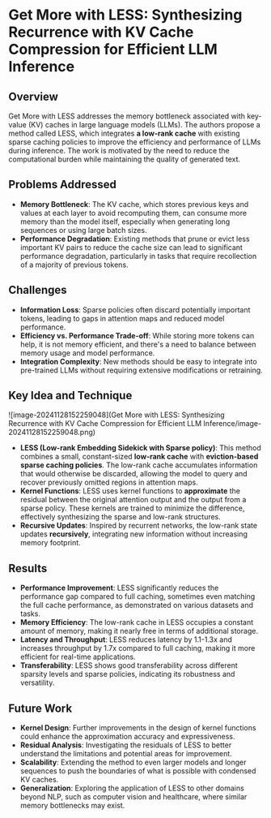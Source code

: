 # Get More with LESS: Synthesizing Recurrence with KV Cache Compression for Efficient LLM Inference

## Overview
Get More with LESS addresses the memory bottleneck associated with key-value (KV) caches in large language models (LLMs). The authors propose a method called LESS, which integrates **a low-rank cache** with existing sparse caching policies to improve the efficiency and performance of LLMs during inference. The work is motivated by the need to reduce the computational burden while maintaining the quality of generated text.

## Problems Addressed
- **Memory Bottleneck**: The KV cache, which stores previous keys and values at each layer to avoid recomputing them, can consume more memory than the model itself, especially when generating long sequences or using large batch sizes.
- **Performance Degradation**: Existing methods that prune or evict less important KV pairs to reduce the cache size can lead to significant performance degradation, particularly in tasks that require recollection of a majority of previous tokens.

## Challenges
- **Information Loss**: Sparse policies often discard potentially important tokens, leading to gaps in attention maps and reduced model performance.
- **Efficiency vs. Performance Trade-off**: While storing more tokens can help, it is not memory efficient, and there's a need to balance between memory usage and model performance.
- **Integration Complexity**: New methods should be easy to integrate into pre-trained LLMs without requiring extensive modifications or retraining.

## Key Idea and Technique

![image-20241128152259048](Get More with LESS: Synthesizing Recurrence with KV Cache Compression for Efficient LLM Inference/image-20241128152259048.png)

- **LESS (Low-rank Embedding Sidekick with Sparse policy)**: This method combines a small, constant-sized **low-rank cache** with **eviction-based sparse caching policies**. The low-rank cache accumulates information that would otherwise be discarded, allowing the model to query and recover previously omitted regions in attention maps.
- **Kernel Functions**: LESS uses kernel functions to **approximate** the residual between the original attention output and the output from a sparse policy. These kernels are trained to minimize the difference, effectively synthesizing the sparse and low-rank structures.
- **Recursive Updates**: Inspired by recurrent networks, the low-rank state updates **recursively**, integrating new information without increasing memory footprint.

## Results
- **Performance Improvement**: LESS significantly reduces the performance gap compared to full caching, sometimes even matching the full cache performance, as demonstrated on various datasets and tasks.
- **Memory Efficiency**: The low-rank cache in LESS occupies a constant amount of memory, making it nearly free in terms of additional storage.
- **Latency and Throughput**: LESS reduces latency by 1.1-1.3x and increases throughput by 1.7x compared to full caching, making it more efficient for real-time applications.
- **Transferability**: LESS shows good transferability across different sparsity levels and sparse policies, indicating its robustness and versatility.

## Future Work
- **Kernel Design**: Further improvements in the design of kernel functions could enhance the approximation accuracy and expressiveness.
- **Residual Analysis**: Investigating the residuals of LESS to better understand the limitations and potential areas for improvement.
- **Scalability**: Extending the method to even larger models and longer sequences to push the boundaries of what is possible with condensed KV caches.
- **Generalization**: Exploring the application of LESS to other domains beyond NLP, such as computer vision and healthcare, where similar memory bottlenecks may exist.

